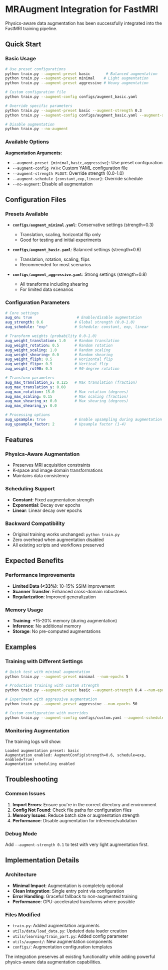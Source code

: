 # MRAugment Integration for FastMRI

Physics-aware data augmentation has been successfully integrated into the FastMRI training pipeline.

## Quick Start

### Basic Usage
```bash
# Use preset configurations
python train.py --augment-preset basic       # Balanced augmentation
python train.py --augment-preset minimal    # Light augmentation  
python train.py --augment-preset aggressive # Heavy augmentation

# Custom configuration file
python train.py --augment-config configs/augment_basic.yaml

# Override specific parameters
python train.py --augment-preset basic --augment-strength 0.3
python train.py --augment-config configs/augment_basic.yaml --augment-schedule constant

# Disable augmentation
python train.py --no-augment
```

### Available Options

**Augmentation Arguments:**
- `--augment-preset {minimal,basic,aggressive}`: Use preset configuration
- `--augment-config PATH`: Custom YAML configuration file
- `--augment-strength FLOAT`: Override strength (0.0-1.0) 
- `--augment-schedule {constant,exp,linear}`: Override schedule
- `--no-augment`: Disable all augmentation

## Configuration Files

### Presets Available
- **`configs/augment_minimal.yaml`**: Conservative settings (strength=0.3)
  - Translation, scaling, horizontal flip only
  - Good for testing and initial experiments

- **`configs/augment_basic.yaml`**: Balanced settings (strength=0.6) 
  - Translation, rotation, scaling, flips
  - Recommended for most scenarios

- **`configs/augment_aggressive.yaml`**: Strong settings (strength=0.8)
  - All transforms including shearing
  - For limited data scenarios

### Configuration Parameters

```yaml
# Core settings
aug_on: true                    # Enable/disable augmentation
aug_strength: 0.6              # Global strength (0.0-1.0)
aug_schedule: "exp"            # Schedule: constant, exp, linear

# Transform weights (probability 0.0-1.0)
aug_weight_translation: 1.0    # Random translation
aug_weight_rotation: 0.5       # Random rotation
aug_weight_scaling: 1.0        # Random scaling
aug_weight_shearing: 0.0       # Random shearing
aug_weight_fliph: 0.5          # Horizontal flip
aug_weight_flipv: 0.5          # Vertical flip
aug_weight_rot90: 0.5          # 90-degree rotation

# Transform parameters
aug_max_translation_x: 0.125   # Max translation (fraction)
aug_max_translation_y: 0.08
aug_max_rotation: 15.0         # Max rotation (degrees)
aug_max_scaling: 0.15          # Max scaling (fraction)
aug_max_shearing_x: 0.0        # Max shearing (degrees)
aug_max_shearing_y: 0.0

# Processing options
aug_upsample: true             # Enable upsampling during augmentation
aug_upsample_factor: 2         # Upsample factor (1-4)
```

## Features

### Physics-Aware Augmentation
- Preserves MRI acquisition constraints
- K-space and image domain transformations
- Maintains data consistency

### Scheduling Support
- **Constant**: Fixed augmentation strength
- **Exponential**: Decay over epochs  
- **Linear**: Linear decay over epochs

### Backward Compatibility
- Original training works unchanged: `python train.py`
- Zero overhead when augmentation disabled
- All existing scripts and workflows preserved

## Expected Benefits

### Performance Improvements
- **Limited Data (<33%)**: 10-15% SSIM improvement
- **Scanner Transfer**: Enhanced cross-domain robustness
- **Regularization**: Improved generalization

### Memory Usage
- **Training**: +15-20% memory (during augmentation)
- **Inference**: No additional memory
- **Storage**: No pre-computed augmentations

## Examples

### Training with Different Settings
```bash
# Quick test with minimal augmentation
python train.py --augment-preset minimal --num-epochs 5

# Production training with custom strength
python train.py --augment-preset basic --augment-strength 0.4 --num-epochs 100

# Experiment with aggressive augmentation
python train.py --augment-preset aggressive --num-epochs 50

# Custom configuration with overrides
python train.py --augment-config configs/custom.yaml --augment-schedule linear
```

### Monitoring Augmentation
The training logs will show:
```
Loaded augmentation preset: basic
Augmentation enabled: AugmentConfig(strength=0.6, schedule=exp, enabled=True)
Augmentation scheduling enabled
```

## Troubleshooting

### Common Issues
1. **Import Errors**: Ensure you're in the correct directory and environment
2. **Config Not Found**: Check file paths for configuration files
3. **Memory Issues**: Reduce batch size or augmentation strength
4. **Performance**: Disable augmentation for inference/validation

### Debug Mode
Add `--augment-strength 0.1` to test with very light augmentation first.

## Implementation Details

### Architecture
- **Minimal Impact**: Augmentation is completely optional
- **Clean Integration**: Single entry point via configuration
- **Error Handling**: Graceful fallback to non-augmented training
- **Performance**: GPU-accelerated transforms where possible

### Files Modified
- `train.py`: Added augmentation arguments
- `utils/data/load_data.py`: Updated data loader creation  
- `utils/learning/train_part.py`: Added config parameter
- `utils/augment/`: New augmentation components
- `configs/`: Augmentation configuration templates

The integration preserves all existing functionality while adding powerful physics-aware data augmentation capabilities.